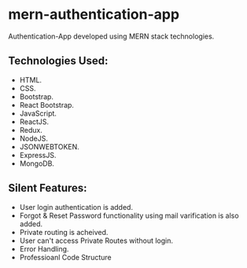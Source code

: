 # mern-authentication-app

Authentication-App developed using MERN stack technologies.

## Technologies Used:

-   HTML.
-   CSS.
-   Bootstrap.
-   React Bootstrap.
-   JavaScript.
-   ReactJS.
-   Redux.
-   NodeJS.
-   JSONWEBTOKEN.
-   ExpressJS.
-   MongoDB.

## Silent Features:

-   User login authentication is added.
-   Forgot & Reset Password functionality using mail varification is also added.
-   Private routing is acheived.
-   User can't access Private Routes without login.
-   Error Handling.
-   Professioanl Code Structure
